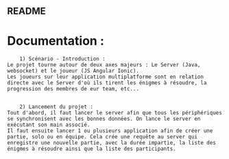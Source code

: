 ## README

# Documentation : 

        1) Scénario - Introduction :
    Le projet tourne autour de deux axes majeurs : Le Server (Java, websocket) et le joueur (JS Angular Ionic).
    Les joueurs sur leur application multiplatforme sont en relation directe avec le Server d'où ils tirent les énigmes à résoudre, la progression des membres de eur team, etc...

     
        2) Lancement du projet :
    Tout d'abord, il faut lancer le server afin que tous les périphériques se synchronisent avec les bonnes données. On lance le server en exécutant son main associé.
    Il faut ensuite lancer 1 ou plusieurs application afin de créer une partie, solo ou en équipe. Cela crée une requête au server qui enregistre une nouvelle partie, avec la durée impartie, la liste des énigmes à résoudre ainsi que la liste des participants.
    
